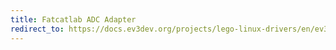```yaml
---
title: Fatcatlab ADC Adapter
redirect_to: https://docs.ev3dev.org/projects/lego-linux-drivers/en/ev3dev-jessie/sensor_data.html#fcl-adc
---
```

